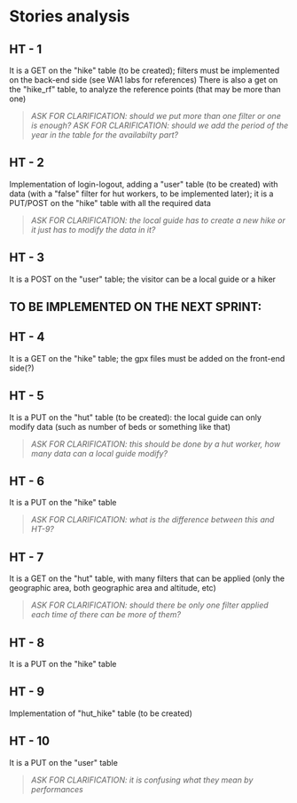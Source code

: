 # Stories analysis

## HT - 1
It is a GET on the "hike" table (to be created); filters must be implemented on the back-end side (see WA1 labs for references)
There is also a get on the "hike_rf" table, to analyze the reference points (that may be more than one)
> _ASK FOR CLARIFICATION: should we put more than one filter or one is enough?_
> _ASK FOR CLARIFICATION: should we add the period of the year in the table for the availabilty part?_

## HT - 2
Implementation of login-logout, adding a "user" table (to be created) with data (with a "false" filter for hut workers, to be implemented later); it is a PUT/POST on the "hike" table with all the required data
> _ASK FOR CLARIFICATION: the local guide has to create a new hike or it just has to modify the data in it?_

## HT - 3
It is a POST on the "user" table; the visitor can be a local guide or a hiker

## **TO BE IMPLEMENTED ON THE NEXT SPRINT:**

## HT - 4
It is a GET on the "hike" table; the gpx files must be added on the front-end side(?)

## HT - 5
It is a PUT on the "hut" table (to be created): the local guide can only modify data (such as number of beds or something like that) 
> _ASK FOR CLARIFICATION: this should be done by a hut worker, how many data can a local guide modify?_ 

## HT - 6
It is a PUT on the "hike" table
> _ASK FOR CLARIFICATION: what is the difference between this and HT-9?_

## HT - 7
It is a GET on the "hut" table, with many filters that can be applied (only the geographic area, both geographic area and altitude, etc)
> _ASK FOR CLARIFICATION: should there be only one filter applied each time of there can be more of them?_

## HT - 8
It is a PUT on the "hike" table

## HT - 9
Implementation of "hut_hike" table (to be created)

## HT - 10
It is a PUT on the "user" table
> _ASK FOR CLARIFICATION: it is confusing what they mean by performances_
